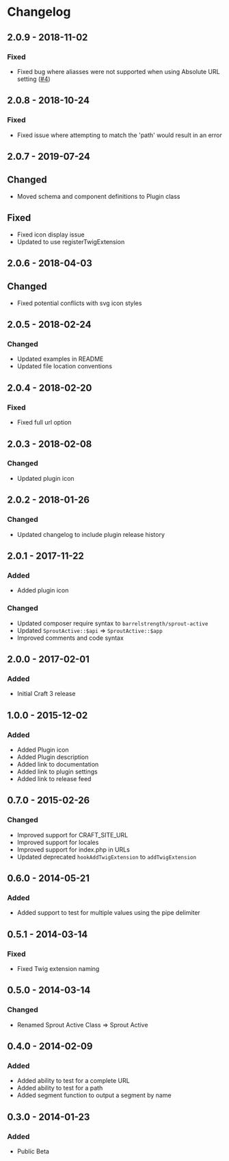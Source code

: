 Changelog
=========

## 2.0.9 - 2018-11-02

### Fixed
- Fixed bug where aliasses were not supported when using Absolute URL setting ([#4])

[#4]: https://github.com/barrelstrength/craft-sprout-active/issues/4

## 2.0.8 - 2018-10-24

### Fixed
- Fixed issue where attempting to match the 'path' would result in an error

## 2.0.7 - 2019-07-24

## Changed
- Moved schema and component definitions to Plugin class

## Fixed
- Fixed icon display issue
- Updated to use registerTwigExtension

## 2.0.6 - 2018-04-03

## Changed
- Fixed potential conflicts with svg icon styles

## 2.0.5 - 2018-02-24

### Changed
- Updated examples in README
- Updated file location conventions

## 2.0.4 - 2018-02-20

### Fixed
- Fixed full url option

## 2.0.3 - 2018-02-08

### Changed
- Updated plugin icon

## 2.0.2 - 2018-01-26

### Changed
- Updated changelog to include plugin release history

## 2.0.1 - 2017-11-22

### Added
- Added plugin icon

### Changed
- Updated composer require syntax to `barrelstrength/sprout-active`
- Updated `SproutActive::$api` => `SproutActive::$app`
- Improved comments and code syntax

## 2.0.0 - 2017-02-01

### Added
- Initial Craft 3 release

## 1.0.0 - 2015-12-02

### Added
- Added Plugin icon
- Added Plugin description
- Added link to documentation
- Added link to plugin settings
- Added link to release feed

## 0.7.0 - 2015-02-26

### Changed
- Improved support for CRAFT_SITE_URL
- Improved support for locales
- Improved support for index.php in URLs
- Updated deprecated `hookAddTwigExtension` to `addTwigExtension`

## 0.6.0 - 2014-05-21

### Added
- Added support to test for multiple values using the pipe delimiter

## 0.5.1 - 2014-03-14

### Fixed
- Fixed Twig extension naming
 
 ## 0.5.0 - 2014-03-14
 
### Changed
- Renamed Sprout Active Class => Sprout Active

## 0.4.0 - 2014-02-09

### Added
- Added ability to test for a complete URL
- Added ability to test for a path
- Added segment function to output a segment by name
 
## 0.3.0 - 2014-01-23

### Added
- Public Beta